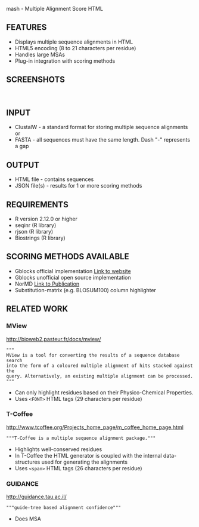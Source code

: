 mash - Multiple Alignment Score HTML

FEATURES
--------
- Displays multiple sequence alignments in HTML
- HTML5 encoding (8 to 21 characters per residue)
- Handles large MSAs
- Plug-in integration with scoring methods

SCREENSHOTS
-----------
<img alt="" src="https://raw2.github.com/alevchuk/mash/master/examples/mash-screenshot1.png" />
<img alt="" src="https://raw2.github.com/alevchuk/mash/master/examples/mash-screenshot2.png" />

INPUT
-----
- ClustalW  - a standard format for storing multiple sequence alignments
or
- FASTA     - all sequences must have the same length. Dash "-" represents a gap

OUTPUT 
------
- HTML file    - contains sequences
- JSON file(s) - results for 1 or more scoring methods

REQUIREMENTS
------------
- R version 2.12.0 or higher
- seqinr (R library)
- rjson (R library)
- Biostrings (R library)


SCORING METHODS AVAILABLE
--------
- Gblocks official implementation <a href="http://molevol.cmima.csic.es/castresana/Gblocks_server.html">Link to website</a>
- Gblocks unofficial open source implementation
- NorMD <a href="http://www.ncbi.nlm.nih.gov/pubmed/11734009">Link to Publication</a>
- Substitution-matrix (e.g. BLOSUM100) column highlighter

RELATED WORK
--------
### MView
http://bioweb2.pasteur.fr/docs/mview/

    """
    MView is a tool for converting the results of a sequence database search
    into the form of a coloured multiple alignment of hits stacked against the
    query. Alternatively, an existing multiple alignment can be processed.
    """

* Can only highlight residues based on their Physico-Chemical Properties.
* Uses `<FONT>` HTML tags (29 characters per residue)

### T-Coffee
http://www.tcoffee.org/Projects_home_page/m_coffee_home_page.html

    """T-Coffee is a multiple sequence alignment package."""
    
* Highlights well-conserved residues
* In T-Coffee the HTML generator is coupled with the internal data-structures used for generating the alignments
* Uses `<span>` HTML tags (26 characters per residue)

### GUIDANCE
http://guidance.tau.ac.il/

    """guide-tree based alignment confidence"""
    
* Does MSA
